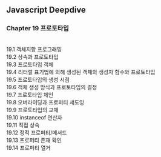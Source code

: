 ## Javascript Deepdive 
### Chapter 19 프로토타입
 <br>
19.1 객체지향 프로그래밍 <br>
19.2 상속과 프로토타입 <br>
19.3 프로토타입 객체 <br>
19.4 리터럴 표기법에 의해 생성된 객체의 생성자 함수와 프로토타입 <br>
19.5 프로토타입의 생성 시점 <br>
19.6 객체 생성 방식과 프로토타입의 결정 <br>
19.7 프로토타입 체인 <br>
19.8 오버라이딩과 프로퍼티 섀도잉 <br>
19.9 프로토타입의 교체 <br>
19.10 instanceof 연산자 <br>
19.11 직접 상속 <br>
19.12 정적 프로퍼티/메서드 <br>
19.13 프로퍼티 존재 확인 <br>
19.14 프로퍼티 열거 <br>


